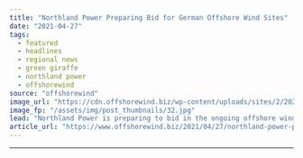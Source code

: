 ```yaml
---
title: "Northland Power Preparing Bid for German Offshore Wind Sites"
date: "2021-04-27"
tags: 
  - featured
  - headlines
  - regional news
  - green giraffe
  - northland power
  - offshorewind
source: "offshorewind"
image_url: "https://cdn.offshorewind.biz/wp-content/uploads/sites/2/2021/04/27135504/Northland-Power-Preparing-Bid-for-German-Offshore-Wind-Sites.jpg"
image_fp: "/assets/img/post_thumbnails/32.jpg"
lead: "Northland Power is preparing to bid in the ongoing offshore wind tender in Germany"
article_url: "https://www.offshorewind.biz/2021/04/27/northland-power-preparing-bid-for-german-offshore-wind-sites/"
---
```


---
